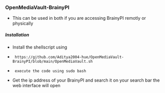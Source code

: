 ### OpenMediaVault-BrainyPI
* This can be used in both if you are accessing BrainyPI remotly or physically 
##### Installation 
* Install the shellscript using 
*      https://github.com/Aditya2004-hue/OpenMediaVault-BrainyPI/blob/main/OpenMediaVault.sh
*      execute the code using sudo bash 
* Get the ip address of your BrainyPI and search it on your search bar the web interface will open 

